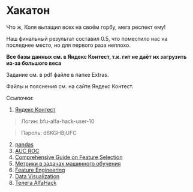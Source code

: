 # Хакатон

Что ж, Коля вытащил всех на своём горбу, мега респект ему!

Наш финальный результат составил 0.5, что поместило нас на последнее место, но для первого раза неплохо.

**Все базы данных см. в Яндекс Контест, т.к. гит не даёт их загрузить из-за большого веса**

Задание см. в pdf файле в папке Extras.

Файлы и пояснения см. на сайте Яндекс Контест.

Ссылочки:

1. [Яндекс Контест](https://official.contest.yandex.ru/contest/52829/enter)

> Логин: bfu-alfa-hack-user-10

> Пароль: d6KGHBjUFC

2. [pandas](https://www.geeksforgeeks.org/how-to-print-an-entire-pandas-dataframe-in-python/)
3. [AUC ROC](https://alexanderdyakonov.wordpress.com/2017/07/28/auc-roc-%D0%BF%D0%BB%D0%BE%D1%89%D0%B0%D0%B4%D1%8C-%D0%BF%D0%BE%D0%B4-%D0%BA%D1%80%D0%B8%D0%B2%D0%BE%D0%B9-%D0%BE%D1%88%D0%B8%D0%B1%D0%BE%D0%BA)
4. [Comprehensive Guide on Feature Selection](https://www.kaggle.com/code/prashant111/comprehensive-guide-on-feature-selection)
5. [Метрики в задачах машинного обучения](https://habr.com/ru/companies/ods/articles/328372/)
6. [Feature Engineering](https://www.kaggle.com/learn/feature-engineering)
7. [Data Visualization](https://www.kaggle.com/learn/data-visualization)
8. [Телега AlfaHack](https://t.me/BalticAlfaHack)

